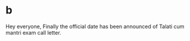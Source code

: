 # b
Hey everyone,  Finally the official date has been announced of Talati cum mantri exam call letter.
